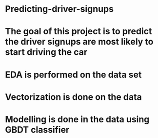 # Predicting-driver-signups
# The goal of this project is to predict the driver signups are most likely to start driving the car
# EDA is performed on the data set
# Vectorization is done on the data
# Modelling is done in the data using GBDT classifier


